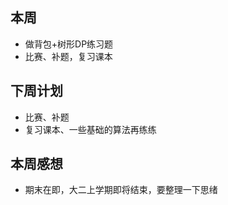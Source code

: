 ## 本周

- 做背包+树形DP练习题
- 比赛、补题，复习课本

## 下周计划

- 比赛、补题
- 复习课本、一些基础的算法再练练

## 本周感想

- 期末在即，大二上学期即将结束，要整理一下思绪

